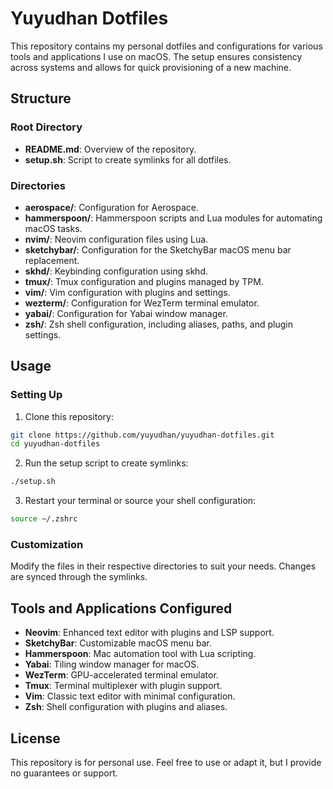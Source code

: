 # Yuyudhan Dotfiles

This repository contains my personal dotfiles and configurations for various tools and applications I use on macOS. The setup ensures consistency across systems and allows for quick provisioning of a new machine.

## Structure

### Root Directory
- **README.md**: Overview of the repository.
- **setup.sh**: Script to create symlinks for all dotfiles.

### Directories

- **aerospace/**: Configuration for Aerospace.
- **hammerspoon/**: Hammerspoon scripts and Lua modules for automating macOS tasks.
- **nvim/**: Neovim configuration files using Lua.
- **sketchybar/**: Configuration for the SketchyBar macOS menu bar replacement.
- **skhd/**: Keybinding configuration using skhd.
- **tmux/**: Tmux configuration and plugins managed by TPM.
- **vim/**: Vim configuration with plugins and settings.
- **wezterm/**: Configuration for WezTerm terminal emulator.
- **yabai/**: Configuration for Yabai window manager.
- **zsh/**: Zsh shell configuration, including aliases, paths, and plugin settings.

## Usage

### Setting Up
1. Clone this repository:

```sh
git clone https://github.com/yuyudhan/yuyudhan-dotfiles.git
cd yuyudhan-dotfiles
```

2. Run the setup script to create symlinks:

```sh
./setup.sh
```

3. Restart your terminal or source your shell configuration:

```sh
source ~/.zshrc
```

### Customization
Modify the files in their respective directories to suit your needs. Changes are synced through the symlinks.

## Tools and Applications Configured
- **Neovim**: Enhanced text editor with plugins and LSP support.
- **SketchyBar**: Customizable macOS menu bar.
- **Hammerspoon**: Mac automation tool with Lua scripting.
- **Yabai**: Tiling window manager for macOS.
- **WezTerm**: GPU-accelerated terminal emulator.
- **Tmux**: Terminal multiplexer with plugin support.
- **Vim**: Classic text editor with minimal configuration.
- **Zsh**: Shell configuration with plugins and aliases.

## License
This repository is for personal use. Feel free to use or adapt it, but I provide no guarantees or support.

